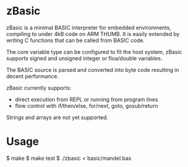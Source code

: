 
zBasic
======

zBasic is a minimal BASIC interpreter for embedded environments, compiling to
under 4kB code on ARM THUMB. It is easily extended by writing C functions that
can be called from BASIC code.

The core variable type can be configured to fit the host system, zBasic
supports signed and unsigned integer or floa/double variables.

The BASIC source is parsed and converted into byte code resulting in decent
performance.

zBasic currently supports:

- direct execution from REPL or running from program lines
- flow control with if/then/else, for/next, goto, gosub/return

Strings and arrays are not yet supported.

Usage
=====

$ make
$ make test
$ ./zbasic < basic/mandel.bas

